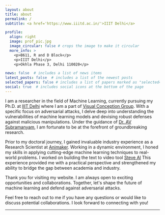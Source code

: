 ```yaml
---
layout: about
title: about
permalink: /
subtitle: <a href='https://www.iiitd.ac.in/'>IIIT Delhi</a>

profile:
  align: right
  image: prof_pic.jpg
  image_circular: false # crops the image to make it circular
  more_info: >
    <p>B611, R and D Block</p>
    <p>IIIT Delhi</p>
    <p>Okhla Phase 3, Delhi 110020</p>

news: false  # includes a list of news items
latest_posts: false  # includes a list of the newest posts
selected_papers: false # includes a list of papers marked as "selected={true}"
social: true  # includes social icons at the bottom of the page
---
```


I am a researcher in the field of Machine Learning, currently pursuing my Ph.D. at [IIIT Delhi](https://www.iiitd.ac.in/) where I am a part of [Visual Conception Group](https://vcg.iiitd.edu.in/). With a specific focus on adversarial attacks, I delve deep into understanding the vulnerabilities of machine learning models and devising robust defenses against malicious manipulations. Under the guidance of [Dr. AV Subramanyam](https://www.iiitd.ac.in/subramanyam), I am fortunate to be at the forefront of groundbreaking research.

Prior to my doctoral journey, I gained invaluable industry experience as a Research Scientist at [Animaker](https://www.animaker.com/). Working in a dynamic environment, I honed my skills in applying cutting-edge machine learning techniques to real-world problems. I worked on building the text to video tool [Steve AI](https://www.steve.ai/) This experience provided me with a practical perspective and strengthened my ability to bridge the gap between academia and industry.

Thank you for visiting my website. I am always open to exciting opportunities and collaborations. Together, let's shape the future of machine learning and defend against adversarial attacks.

Feel free to reach out to me if you have any questions or would like to discuss potential collaborations. I look forward to connecting with you!

---
<!-- Write your biography here. Tell the world about yourself. Link to your favorite [subreddit](http://reddit.com). You can put a picture in, too. The code is already in, just name your picture `prof_pic.jpg` and put it in the `img/` folder.

Put your address / P.O. box / other info right below your picture. You can also disable any of these elements by editing `profile` property of the YAML header of your `_pages/about.md`. Edit `_bibliography/papers.bib` and Jekyll will render your [publications page](/al-folio/publications/) automatically.

Link to your social media connections, too. This theme is set up to use [Font Awesome icons](http://fortawesome.github.io/Font-Awesome/) and [Academicons](https://jpswalsh.github.io/academicons/), like the ones below. Add your Facebook, Twitter, LinkedIn, Google Scholar, or just disable all of them. -->
